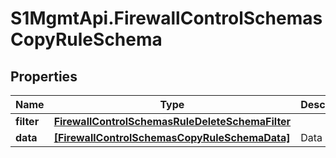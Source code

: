 # S1MgmtApi.FirewallControlSchemasCopyRuleSchema

## Properties
Name | Type | Description | Notes
------------ | ------------- | ------------- | -------------
**filter** | [**FirewallControlSchemasRuleDeleteSchemaFilter**](FirewallControlSchemasRuleDeleteSchemaFilter.md) |  | [optional] 
**data** | [**[FirewallControlSchemasCopyRuleSchemaData]**](FirewallControlSchemasCopyRuleSchemaData.md) | Data | 


